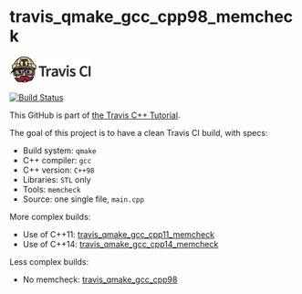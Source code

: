 # travis_qmake_gcc_cpp98_memcheck

[![Travis CI logo](TravisCI.png)](https://travis-ci.org)

[![Build Status](https://travis-ci.org/richelbilderbeek/travis_qmake_gcc_cpp98_memcheck.svg?branch=master)](https://travis-ci.org/richelbilderbeek/travis_qmake_gcc_cpp98_memcheck)

This GitHub is part of [the Travis C++ Tutorial](https://github.com/richelbilderbeek/travis_cpp_tutorial).

The goal of this project is to have a clean Travis CI build, with specs:
 * Build system: `qmake`
 * C++ compiler: `gcc`
 * C++ version: `C++98`
 * Libraries: `STL` only
 * Tools: `memcheck`
 * Source: one single file, `main.cpp`

More complex builds:

 * Use of C++11: [travis_qmake_gcc_cpp11_memcheck](https://www.github.com/richelbilderbeek/travis_qmake_gcc_cpp11_memcheck)
 * Use of C++14: [travis_qmake_gcc_cpp14_memcheck](https://www.github.com/richelbilderbeek/travis_qmake_gcc_cpp14_memcheck)

Less complex builds:

 * No memcheck: [travis_qmake_gcc_cpp98](https://www.github.com/richelbilderbeek/travis_qmake_gcc_cpp98)
